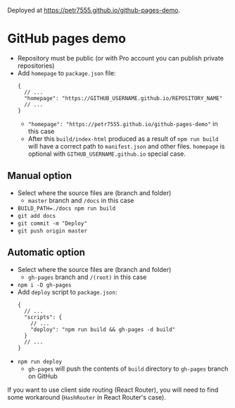 Deployed at https://petr7555.github.io/github-pages-demo.

# GitHub pages demo

- Repository must be public (or with Pro account you can publish private repositories)
- Add `homepage` to `package.json` file:
  ```jsonc
  {
    // ...
    "homepage": "https://GITHUB_USERNAME.github.io/REPOSITORY_NAME"
    // ...
  }
  ```
	- `"homepage": "https://petr7555.github.io/github-pages-demo"` in this case
	- After this `build/index-html` produced as a result of `npm run build` will have a correct path to `manifest.json`
	  and
	  other files. `homepage` is optional with `GITHUB_USERNAME.github.io` special case.

## Manual option

- Select where the source files are (branch and folder)
	- `master` branch and `/docs` in this case
- `BUILD_PATH=./docs npm run build`
- `git add docs`
- `git commit -m "Deploy"`
- `git push origin master`

## Automatic option

- Select where the source files are (branch and folder)
	- `gh-pages` branch and `/(root)` in this case
- `npm i -D gh-pages`
- Add `deploy` script to `package.json`:
  ```jsonc
  {
    // ...
    "scripts": {
      // ...
      "deploy": "npm run build && gh-pages -d build"
    }
    // ...
  }
  ```
- `npm run deploy`
	- `gh-pages` will push the contents of `build` directory to `gh-pages` branch on GitHub

If you want to use client side routing (React Router), you will need to find some workaround (`HashRouter` in React
Router's case).
